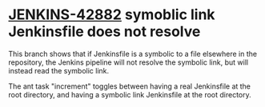 # [JENKINS-42882](https://issues.jenkins.io/browse/JENKINS-42882) symoblic link Jenkinsfile does not resolve

This branch shows that if Jenkinsfile is a symbolic to a file
elsewhere in the repository, the Jenkins pipeline will not resolve the
symbolic link, but will instead read the symbolic link.

The ant task "increment" toggles between having a real Jenkinsfile at
the root directory, and having a symbolic link Jenkinsfile at the root
directory.